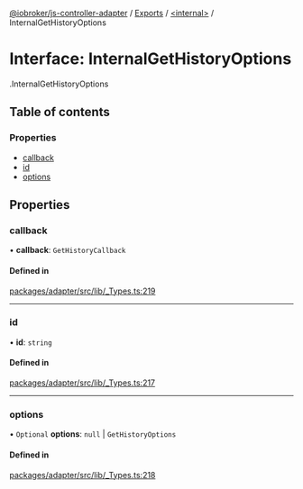 [@iobroker/js-controller-adapter](../README.md) / [Exports](../modules.md) / [<internal\>](../modules/internal_.md) / InternalGetHistoryOptions

# Interface: InternalGetHistoryOptions

[<internal>](../modules/internal_.md).InternalGetHistoryOptions

## Table of contents

### Properties

- [callback](internal_.InternalGetHistoryOptions.md#callback)
- [id](internal_.InternalGetHistoryOptions.md#id)
- [options](internal_.InternalGetHistoryOptions.md#options)

## Properties

### callback

• **callback**: `GetHistoryCallback`

#### Defined in

[packages/adapter/src/lib/_Types.ts:219](https://github.com/ioBroker/ioBroker.js-controller/blob/c4a73b71/packages/adapter/src/lib/_Types.ts#L219)

___

### id

• **id**: `string`

#### Defined in

[packages/adapter/src/lib/_Types.ts:217](https://github.com/ioBroker/ioBroker.js-controller/blob/c4a73b71/packages/adapter/src/lib/_Types.ts#L217)

___

### options

• `Optional` **options**: ``null`` \| `GetHistoryOptions`

#### Defined in

[packages/adapter/src/lib/_Types.ts:218](https://github.com/ioBroker/ioBroker.js-controller/blob/c4a73b71/packages/adapter/src/lib/_Types.ts#L218)
